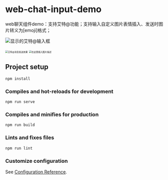 # web-chat-input-demo

web聊天组件demo：支持艾特@功能；支持输入自定义图片表情插入、发送时图片转义为[emoji]格式；

![显示的艾特@输入框](https://i-blog.csdnimg.cn/blog_migrate/daccfbecede31780cd9b28a1ceddd26f.png)

<img src="https://i-blog.csdnimg.cn/blog_migrate/91e0e92c08855a33cc70dc6bfdd7da55.png" alt="艾特@消息发送效果" style="zoom:50%;" />

<img src="https://i-blog.csdnimg.cn/blog_migrate/5f808883acbd2210369ab3bd1c30ffa2.png" alt="在这里插入图片描述" style="zoom:50%;" />

## Project setup

```
npm install
```

### Compiles and hot-reloads for development

```
npm run serve
```

### Compiles and minifies for production

```
npm run build
```

### Lints and fixes files

```
npm run lint
```

### Customize configuration

See [Configuration Reference](https://cli.vuejs.org/config/).
